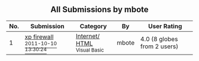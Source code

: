 ﻿<div align="center">

## All Submissions by mbote

</div>

No.  | Submission | Category | By   | User Rating
---- | ---------- | -------- | ---- | -----------
1 | [xp firewall<br /><sup>2011-10-10 13:30:24</sup>](https://github.com/Planet-Source-Code/mbote-xp-firewall__1-74128) | [Internet/ HTML<br /><sup>Visual Basic</sup>](../ByCategory/internet-html__1-34.md) | mbote | 4.0 (8 globes from 2 users)
